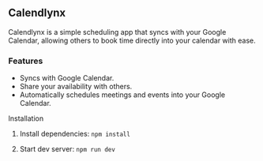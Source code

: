 ## Calendlynx

Calendlynx is a simple scheduling app that syncs with your Google Calendar, allowing others to book time directly into your calendar with ease.

### Features

- Syncs with Google Calendar.
- Share your availability with others.
- Automatically schedules meetings and events into your Google Calendar.

Installation

1. Install dependencies:
```npm install```

2. Start dev server:
```npm run dev```
